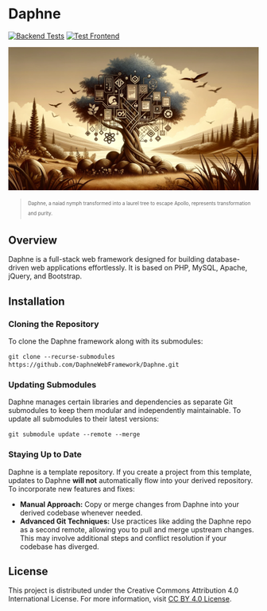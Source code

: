 # Daphne

[![Backend Tests](https://github.com/DaphneWebFramework/Daphne/actions/workflows/test-backend.yml/badge.svg)](https://github.com/DaphneWebFramework/Daphne/actions/workflows/test-backend.yml)
[![Test Frontend](https://github.com/DaphneWebFramework/Daphne/actions/workflows/test-frontend.yml/badge.svg)](https://github.com/DaphneWebFramework/Daphne/actions/workflows/test-frontend.yml)

![](assets/masthead.png)

> <sub><sup>Daphne, a naiad nymph transformed into a laurel tree to escape Apollo, represents transformation and purity.</sup></sub>

## Overview

Daphne is a full-stack web framework designed for building database-driven web applications effortlessly. It is based on PHP, MySQL, Apache, jQuery, and Bootstrap.

## Installation

### Cloning the Repository

To clone the Daphne framework along with its submodules:

```
git clone --recurse-submodules https://github.com/DaphneWebFramework/Daphne.git
```

### Updating Submodules

Daphne manages certain libraries and dependencies as separate Git submodules to keep them modular and independently maintainable. To update all submodules to their latest versions:

```
git submodule update --remote --merge
```

### Staying Up to Date

Daphne is a template repository. If you create a project from this template, updates to Daphne **will not** automatically flow into your derived repository. To incorporate new features and fixes:

- **Manual Approach:** Copy or merge changes from Daphne into your derived codebase whenever needed.
- **Advanced Git Techniques:** Use practices like adding the Daphne repo as a second remote, allowing you to pull and merge upstream changes. This may involve additional steps and conflict resolution if your codebase has diverged.

## License

This project is distributed under the Creative Commons Attribution 4.0 International License. For more information, visit [CC BY 4.0 License](https://creativecommons.org/licenses/by/4.0/).
